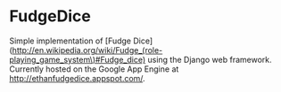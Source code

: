 FudgeDice
=========

Simple implementation of [Fudge Dice](http://en.wikipedia.org/wiki/Fudge_(role-playing_game_system\)#Fudge_dice) using the Django web framework. Currently hosted on the Google App Engine at 
http://ethanfudgedice.appspot.com/.

